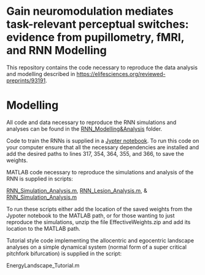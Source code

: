# Gain neuromodulation mediates task-relevant perceptual switches: evidence from pupillometry, fMRI, and RNN Modelling

This repository contains the code necessary to reproduce the data analysis and modelling described in https://elifesciences.org/reviewed-preprints/93191.

# Modelling 

All code and data necessary to reproduce the RNN simulations and analyses can be found in the [RNN_Modelling&Analysis](https://github.com/cjwhyte/AmbiguousFigures/tree/patch-1/RNN_Modelling%26Analysis) folder. 

Code to train the RNNs is supplied in a [Jypter notebook](https://github.com/cjwhyte/AmbiguousFigures/blob/patch-1/RNN_Modelling%26Analysis/RNNTraining.ipynb). To run this code on your computer ensure that all the necessary dependencies are installed and add the desired paths to lines 317, 354, 364, 355, and 366, to save the weights. 

MATLAB code necessary to reproduce the simulations and analysis of the RNN is supplied in scripts:

[RNN_Simulation_Analysis.m](https://github.com/cjwhyte/AmbiguousFigures/blob/patch-1/RNN_Modelling%26Analysis/RNN_Simulation_Analysis.m), 
[RNN_Lesion_Analysis.m](https://github.com/cjwhyte/AmbiguousFigures/blob/patch-1/RNN_Modelling%26Analysis/RNN_Lesion_Analysis.m), &
[RNN_Simulation_Analysis.m](https://github.com/cjwhyte/AmbiguousFigures/blob/patch-1/RNN_Modelling%26Analysis/RNN_Attractor_Analysis.m)

To run these scripts either add the location of the saved weights from the Jypoter notebook to the MATLAB path, or for those wanting to just reproduce the simulations, unzip the file EffectiveWeights.zip and add its location to the MATLAB path. 

Tutorial style code implementing the allocentric and egocentric landscape analyses on a simple dynamical system (normal form of a super critical pitchfork bifurcation) is supplied in the script:

EnergyLandscape_Tutorial.m 
